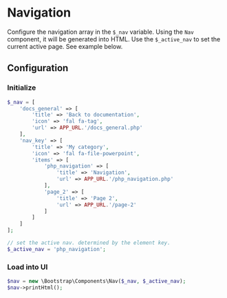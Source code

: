 # Navigation

Configure the navigation array in the `$_nav` variable. Using the `Nav` component, it will be generated into HTML. Use the `$_active_nav` to set the current active page. See example below.

## Configuration

### Initialize
```php
$_nav = [
    'docs_general' => [
        'title' => 'Back to documentation',
        'icon' => 'fal fa-tag',
        'url' => APP_URL.'/docs_general.php'
    ],
    'nav_key' => [
        'title' => 'My category',
        'icon' => 'fal fa-file-powerpoint',
        'items' => [
            'php_navigation' => [
                'title' => 'Navigation',
                'url' => APP_URL.'/php_navigation.php'
            ],
            'page_2' => [
                'title' => 'Page 2',
                'url' => APP_URL.'/page-2'
            ]
        ]
    ]
];

// set the active nav. determined by the element key.
$_active_nav = 'php_navigation';
```

### Load into UI

```php
$nav = new \Bootstrap\Components\Nav($_nav, $_active_nav);
$nav->printHtml();
```